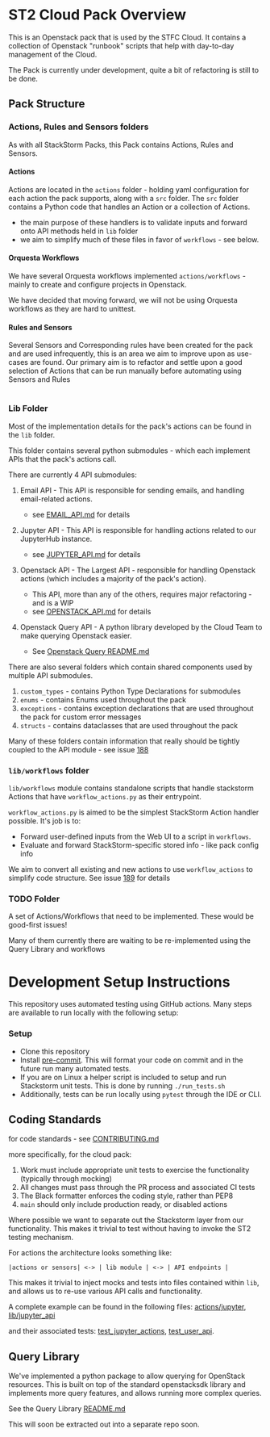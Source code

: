 # ST2 Cloud Pack Overview

This is an Openstack pack that is used by the STFC Cloud. It contains a collection of Openstack "runbook" scripts that
help with day-to-day management of the Cloud.

The Pack is currently under development, quite a bit of refactoring is still to be done.

## Pack Structure

### Actions, Rules and Sensors folders

As with all StackStorm Packs, this Pack contains Actions, Rules and Sensors.

#### Actions

Actions are located in the `actions` folder - holding yaml configuration for each action the pack supports, along with a `src` folder.
The `src` folder contains a Python code that handles an Action or a collection of Actions.
- the main purpose of these handlers is to validate inputs and forward onto API methods held in `lib` folder
- we aim to simplify much of these files in favor of `workflows` - see below.

#### Orquesta Workflows

We have several Orquesta workflows implemented `actions/workflows` - mainly to create and configure projects in Openstack.

We have decided that moving forward, we will not be using Orquesta workflows as they are hard to unittest.

#### Rules and Sensors

Several Sensors and Corresponding rules have been created for the pack and are used infrequently, this is an area we
aim to improve upon as use-cases are found. Our primary aim is to refactor and settle upon a good selection of Actions
that can be run manually before automating using Sensors and Rules

#
### Lib Folder

Most of the implementation details for the pack's actions can be found in the `lib` folder.

This folder contains several python submodules - which each implement APIs that the pack's actions call.

There are currently 4 API submodules:

1. Email API - This API is responsible for sending emails, and handling email-related actions.
   - see [EMAIL_API.md](EMAIL_API.md) for details


2. Jupyter API - This API is responsible for handling actions related to our JupyterHub instance.
   - see [JUPYTER_API.md](JUPYTER_API.md) for details


3. Openstack API - The Largest API - responsible for handling Openstack actions (which includes a majority of the pack's action).
   - This API, more than any of the others, requires major refactoring - and is a WIP
   - see [OPENSTACK_API.md](OPENSTACK_API.md) for details


4. Openstack Query API - A python library developed by the Cloud Team to make querying Openstack easier.
   - See [Openstack Query README.md](https://github.com/stfc/openstack-query-library/blob/main/README.md)


There are also several folders which contain shared components used by multiple API submodules.

1. `custom_types` - contains Python Type Declarations for submodules
2. `enums` - contains Enums used throughout the pack
3. `exceptions` - contains exception declarations that are used throughout the pack for custom error messages
4. `structs` - contains dataclasses that are used throughout the pack

Many of these folders contain information that really should be tightly coupled to the API module
    - see issue [188](https://github.com/stfc/st2-cloud-pack/issues/188)


### `lib/workflows` folder

`lib/workflows` module contains standalone scripts that handle stackstorm Actions that have `workflow_actions.py` as
their entrypoint.

`workflow_actions.py` is aimed to be the simplest StackStorm Action handler possible.
It's job is to:
- Forward user-defined inputs from the Web UI to a script in `workflows`.
- Evaluate and forward StackStorm-specific stored info - like pack config info

We aim to convert all existing and new actions to use `workflow_actions` to simplify code structure.
See issue [189](https://github.com/stfc/st2-cloud-pack/issues/189) for details


### TODO Folder

A set of Actions/Workflows that need to be implemented. These would be good-first issues!

Many of them currently there are waiting to be re-implemented using the Query Library and workflows


# Development Setup Instructions

This repository uses automated testing using GitHub actions.
Many steps are available to run locally with the following setup:

### Setup

- Clone this repository
- Install [pre-commit](https://pre-commit.com/#install). This will format your code
  on commit and in the future run many automated tests.
- If you are on Linux a helper script is included to setup and run Stackstorm unit tests.
  This is done by running `./run_tests.sh`
- Additionally, tests can be run locally using `pytest` through the IDE or CLI.


## Coding Standards

for code standards - see [CONTRIBUTING.md](CONTRIBUTING.md)

more specifically, for the cloud pack:
1. Work must include appropriate unit tests to exercise the functionality (typically through mocking)
2. All changes must pass through the PR process and associated CI tests
3. The Black formatter enforces the coding style, rather than PEP8
4. `main` should only include production ready, or disabled actions

Where possible we want to separate out the Stackstorm layer from our functionality.
This makes it trivial to test without having to invoke the ST2 testing mechanism.

For actions the architecture looks something like:

```
|actions or sensors| <-> | lib module | <-> | API endpoints |
```

This makes it trivial to inject mocks and tests into files contained within `lib`,
and allows us to re-use various API calls and functionality.

A complete example can be found in the following files:
[actions/jupyter](https://github.com/stfc/st2-cloud-pack/blob/main/actions/src/jupyter.py),
[lib/jupyter_api](https://github.com/stfc/st2-cloud-pack/blob/main/lib/jupyter_api/user_api.py)

and their associated tests:
[test_jupyter_actions](https://github.com/stfc/st2-cloud-pack/blob/main/tests/actions/test_jupyter_actions.py),
[test_user_api](https://github.com/stfc/st2-cloud-pack/blob/main/tests/lib/jupyter/test_user_api.py).


## Query Library
We've implemented a python package to allow querying for OpenStack resources.
This is built on top of the standard openstacksdk library and implements more query features, and allows running
more complex queries.

See the Query Library [README.md](https://github.com/stfc/openstack-query-library/blob/main/README.md)

This will soon be extracted out into a separate repo soon.
